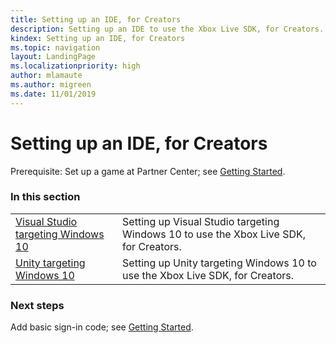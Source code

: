 ```yaml
---
title: Setting up an IDE, for Creators
description: Setting up an IDE to use the Xbox Live SDK, for Creators.
kindex: Setting up an IDE, for Creators
ms.topic: navigation
layout: LandingPage
ms.localizationpriority: high
author: mlamaute
ms.author: migreen
ms.date: 11/01/2019
---
```


# Setting up an IDE, for Creators

Prerequisite: Set up a game at Partner Center; see [Getting Started](../../live-getstarted-nav.md).


### In this section

|     |     |
| --- | --- |
| [Visual Studio targeting Windows 10](vstudio-win10/live-cr-vstudio-win10-nav.md) | Setting up Visual Studio targeting Windows 10 to use the Xbox Live SDK, for Creators. |
| [Unity targeting Windows 10](unity-win10/live-cr-unity-win10-nav.md) | Setting up Unity targeting Windows 10 to use the Xbox Live SDK, for Creators. |

<!-- | [Visual Studio targeting Xbox](vs-xbox/cr-vs-xbox_nav.md) | Setting up Visual Studio targeting Xbox to use the Xbox Live SDK, for Creators. |
| [Unity targeting Xbox](unity-xbox/cr-unity-xbox_nav.md) | Setting up Unity targeting Xbox to use the Xbox Live SDK, for Creators. | -->


### Next steps

Add basic sign-in code; see [Getting Started](../../live-getstarted-nav.md).
